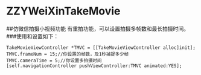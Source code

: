 # ZZYWeiXinTakeMovie
##仿微信拍摄小视频功能
有重拍功能，可以设置拍摄多帧数和最长拍摄时间。
###使用和设置如下：
```
TakeMovieViewController *TMVC = [[TakeMovieViewController alloc]init];
TMVC.frameNum = 15;//你设置的帧数，及1秒捕捉多少帧
TMVC.cameraTime = 5;//你设置多拍摄时间
[self.navigationController pushViewController:TMVC animated:YES];
```
